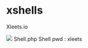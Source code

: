 # xshells
Xleets.io <br>

<img src="https://i.ibb.co/3k8LF9T/Mailer-Screenshot-1.png">
Shell.php Shell pwd : xleets
